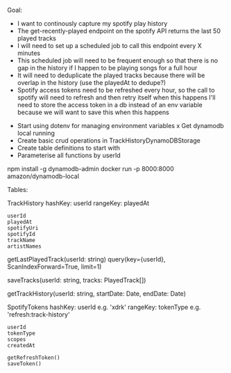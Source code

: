 Goal:
* I want to continously capture my spotify play history
* The get-recently-played endpoint on the spotify API returns the last 50 played tracks
* I will need to set up a scheduled job to call this endpoint every X minutes
* This scheduled job will need to be frequent enough so that there is no gap in the history if I happen to be playing songs for a full hour 
* It will need to deduplicate the played tracks because there will be overlap in the history (use the playedAt to dedupe?)
* Spotify access tokens need to be refreshed every hour, so the call to spotify will need to refresh and then retry itself when this happens
    I'll need to store the access token in a db instead of an env variable because we will want to save this when this happens



- Start using dotenv for managing environment variables
x Get dynamodb local running 
- Create basic crud operations in TrackHistoryDynamoDBStorage
- Create table definitions to start with 
- Parameterise all functions by userId



npm install -g dynamodb-admin 
docker run -p 8000:8000 amazon/dynamodb-local

Tables:

TrackHistory
    hashKey: userId
    rangeKey: playedAt

    userId
    playedAt
    spotifyUri
    spotifyId
    trackName
    artistNames


getLastPlayedTrack(userId: string)
    query(key={userId}, ScanIndexForward=True, limit=1)
    
saveTracks(userId: string, tracks: PlayedTrack[])

getTrackHistory(userId: string, startDate: Date, endDate: Date)



SpotifyTokens
    hashKey: userId  e.g. 'xdrk'
    rangeKey: tokenType  e.g. 'refresh:track-history' 
    
    userId
    tokenType
    scopes
    createdAt

    getRefreshToken()
    saveToken()

    